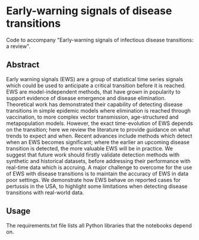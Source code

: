 # Early-warning signals of disease transitions
Code to accompany "Early-warning signals of infectious disease transitions: a review".

## Abstract
Early warning signals (EWS) are a group of statistical time series signals which could be used to anticipate a critical transition before it is reached. EWS are model-independent methods, that have grown in popularity to support evidence of disease emergence and disease elimination. Theoretical work has demonstrated their capability of detecting disease transitions in simple epidemic models where elimination is reached through vaccination, to more complex vector transmission, age-structured and metapopulation models. However, the exact time-evolution of EWS depends on the transition;  here we review the literature to provide guidance on what trends to expect and when. Recent advances include methods which detect when an EWS becomes significant; where the earlier an upcoming disease transition is detected, the more valuable EWS will be in practice. We suggest that future work should firstly validate detection methods with synthetic and historical datasets, before addressing their performance with real-time data which is accruing. A major challenge to overcome for the use of EWS with disease transitions is to maintain the accuracy of EWS in data poor settings. We demonstrate how EWS behave on reported cases for pertussis in the USA, to highlight some limitations when detecting disease transitions with real-world data. 


## Usage

The requirements.txt file lists all Python libraries that the notebooks depend on.

